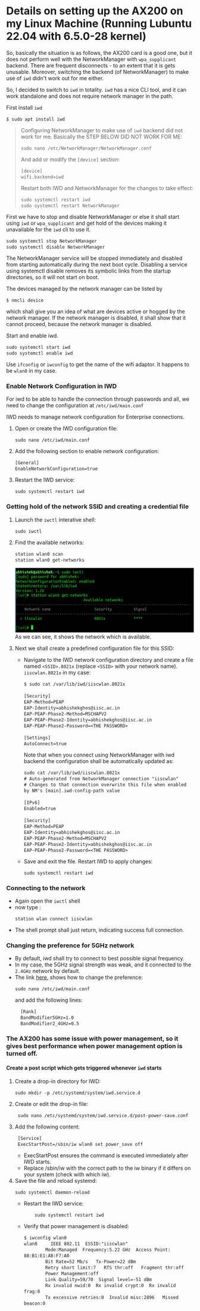 # Details on setting up the AX200 on my Linux Machine (Running Lubuntu 22.04 with 6.5.0-28 kernel)

So, basically the situation is as follows, the AX200 card is a good one, but it does not perform well with the NetworkManager with `wpa_supplicant` backend. There are frequent disconnects - to an extent that it is gets unusable. Moreover, switching the backend (of NetworkManager) to make use of `iwd` didn't work out for me either.

So, I decided to switch to `iwd` in totality. `iwd` has a nice CLI tool, and it can work standalone and does not require network manager in the path.

First install `iwd`

```
$ sudo apt install iwd
```

> Configuring NetworkManager to make use of `iwd` backend did not work for me. Basically the STEP BELOW DID NOT WORK FOR ME:
> 
> ```
> sudo nano /etc/NetworkManager/NetworkManager.conf
> ```
> And add or modify the `[device]` section:
> ```
> [device]
> wifi.backend=iwd
> ```
> Restart both IWD and NetworkManager for the changes to take effect:
> ```
> sudo systemctl restart iwd
> sudo systemctl restart NetworkManager
> ```

First we have to stop and disable NetworkManager or else it shall start using `iwd` or `wpa_supplicant` and get hold of the devices making it unavailable for the `iwd` cli to use it.

```
sudo systemctl stop NetworkManager
sudo systemctl disable NetworkManager
```

The NetworkManager service will be stopped immediately and disabled from starting automatically during the next boot cycle. Disabling a service using systemctl disable removes its symbolic links from the startup directories, so it will not start on boot.

The devices managed by the network manager can be listed by 
```
$ nmcli device
```

which shall give you an idea of what are devices active or hogged by the network manager. If the network manager is disabled, it shall show that it cannot proceed, because the network manager is disabled.

Start and enable iwd.
```
sudo systemctl start iwd
sudo systemctl enable iwd
```
Use `ifconfig` or `iwconfig` to get the name of the wifi adaptor. It happens to be `wlan0` in my case.

###  Enable Network Configuration in IWD
For iwd to be able to handle the connection through passwords and all, we need to change the configuration at `/etc/iwd/main.conf`

IWD needs to manage network configuration for Enterprise connections.

1. Open or create the IWD configuration file:
    ```
    sudo nano /etc/iwd/main.conf
    ```
2. Add the following section to enable network configuration:
    ```
    [General]
    EnableNetworkConfiguration=true
    ```
3. Restart the IWD service:
    ```
    sudo systemctl restart iwd
    ```

### Getting hold of the network SSID and creating a credential file

1. Launch the `iwctl` interative shell:
    ```
    sudo iwctl
    ```
2. Find the available networks:
    ```
    station wlan0 scan
    station wlan0 get-networks
    ```
    ![alt text](image.png)
    As we can see, it shows the network which is available.

3. Next we shall create a predefined configuration file for this SSID:
    - Navigate to the IWD network configuration directory and create a file named `<SSID>.8021x` (replace `<SSID>` with your network name). `iiscwlan.8021x` in my case:
        ```
        $ sudo cat /var/lib/iwd/iiscwlan.8021x

        [Security]
        EAP-Method=PEAP
        EAP-Identity=abhishekghos@iisc.ac.in
        EAP-PEAP-Phase2-Method=MSCHAPV2
        EAP-PEAP-Phase2-Identity=abhishekghos@iisc.ac.in
        EAP-PEAP-Phase2-Password=<THE PASSWORD>

        [Settings]
        AutoConnect=true
        ```

        Note that when you connect using NetworkManager with iwd backend the configuration shall be automatically updated as:
        ```
        sudo cat /var/lib/iwd/iiscwlan.8021x
        # Auto-generated from NetworkManager connection "iiscwlan"
        # Changes to that connection overwrite this file when enabled by NM's [main].iwd-config-path value

        [IPv6]
        Enabled=true

        [Security]
        EAP-Method=PEAP
        EAP-Identity=abhishekghos@iisc.ac.in
        EAP-PEAP-Phase2-Method=MSCHAPV2
        EAP-PEAP-Phase2-Identity=abhishekghos@iisc.ac.in
        EAP-PEAP-Phase2-Password=<THE PASSWORD>
        ```
    - Save and exit the file. Restart IWD to apply changes:
        ```
        sudo systemctl restart iwd
        ```
### Connecting to the network
- Again open the `iwctl` shell
- now type :
    ```
    station wlan connect iiscwlan
    ```
- The shell prompt shall just return, indicating success full connection.

### Changing the preference for 5GHz network
- By default, iwd shall try to connect to best possible signal frequency.
- In my case, the 5GHz signal strength was weak, and it connected to the `2.4GHz` network by default.
- The link [here](https://man.archlinux.org/man/iwd.config.5.en#Rank), shows how to change the preference:
  ```
  sudo nano /etc/iwd/main.conf
  ```
  and add the following lines:
  ```
    [Rank]
    BandModifier5GHz=1.0
    BandModifier2_4GHz=0.5 
    ```
### The AX200 has some issue with power management, so it gives best performance when power management option is turned off.

#### Create a post script which gets triggered whenever `iwd` starts
1. Create a drop-in directory for IWD:
    ```
	sudo mkdir -p /etc/systemd/system/iwd.service.d

    ```
2. Create or edit the drop-in file:
   ```
	sudo nano /etc/systemd/system/iwd.service.d/post-power-save.conf
   ```
3. Add the following content:
   ```
	[Service]
	ExecStartPost=/sbin/iw wlan0 set power_save off
   ```
   - ExecStartPost ensures the command is executed immediately after IWD starts.
   - Replace /sbin/iw with the correct path to the iw binary if it differs on your system (check with which iw).
4. Save the file and reload systemd:
    ```
    sudo systemctl daemon-reload
    ```
    - Restart the IWD service:
        ```
            sudo systemctl restart iwd
        ```
    - Verify that power management is disabled:
        ```
        $ iwconfig wlan0
        wlan0     IEEE 802.11  ESSID:"iiscwlan"  
                Mode:Managed  Frequency:5.22 GHz  Access Point: 88:B1:E1:AB:F7:A0   
                Bit Rate=52 Mb/s   Tx-Power=22 dBm   
                Retry short limit:7   RTS thr:off   Fragment thr:off
                Power Management:off
                Link Quality=59/70  Signal level=-51 dBm  
                Rx invalid nwid:0  Rx invalid crypt:0  Rx invalid frag:0
                Tx excessive retries:0  Invalid misc:2896   Missed beacon:0
        ```

